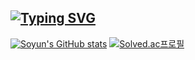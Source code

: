 ## <a href="https://git.io/typing-svg"><img src="https://readme-typing-svg.demolab.com?font=Fira+Code&pause=1000&color=F7A5EA&background=FF80DE24&center=true&vCenter=true&width=435&lines=Welcome+to+Soyun's+GitHub" alt="Typing SVG" /></a>
<!--
**ehouse16/ehouse16** is a ✨ _special_ ✨ repository because its `README.md` (this file) appears on your GitHub profile.

Here are some ideas to get you started:

- 🔭 I’m currently working on ...
- 🌱 I’m currently learning ...
- 👯 I’m looking to collaborate on ...
- 🤔 I’m looking for help with ...
- 💬 Ask me about ...
- 📫 How to reach me: ...
- 😄 Pronouns: ...
- ⚡ Fun fact: ...
-->

[![Soyun's GitHub stats](https://github-readme-stats.vercel.app/api?username=ehouse16)](https://github.com/anuraghazra/github-readme-stats)
[![Solved.ac프로필](http://mazassumnida.wtf/api/mini/generate_badge?boj=ehouse16)](https://solved.ac/ehouse16)
<!--[![Top Langs](https://github-readme-stats.vercel.app/api/top-langs/?username=ehouse16)](https://github.com/anuraghazra/github-readme-stats)-->
<!--<img src="http://mazandi.herokuapp.com/api?handle={ehouse16}&theme=cold"/>-->


